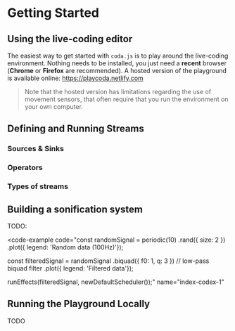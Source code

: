 # Getting Started

## Using the live-coding editor

The easiest way to get started with `coda.js` is to play around the live-coding environment. Nothing needs to be installed, you just need a **recent** browser (**Chrome** or **Firefox** are recommended). A hosted version of the playground is available online: <a href="https://playcoda.netlify.com" target="_blank">https://playcoda.netlify.com</a>

> Note that the hosted version has limitations regarding the use of movement sensors, that often require that you run the environment on your own computer.

## Defining and Running Streams

### Sources & Sinks

### Operators

### Types of streams

## Building a sonification system

TODO:

<code-example
  code="const randomSignal = periodic(10)
.rand({ size: 2 })
.plot({ legend: 'Random data (100Hz)'});

const filteredSignal = randomSignal
.biquad({ f0: 1, q: 3 }) // low-pass biquad filter
.plot({ legend: 'Filtered data'});

runEffects(filteredSignal, newDefaultScheduler());"
  name="index-codex-1"
></code-example>

## Running the Playground Locally

TODO
